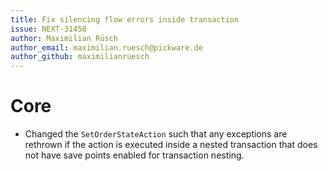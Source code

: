 ```yaml
---
title: Fix silencing flow errors inside transaction
issue: NEXT-31458
author: Maximilian Rüsch
author_email: maximilian.ruesch@pickware.de
author_github: maximilianruesch
---
```

# Core
* Changed the `SetOrderStateAction` such that any exceptions are rethrown if the action is executed inside a nested transaction that does not have save points enabled for transaction nesting.
